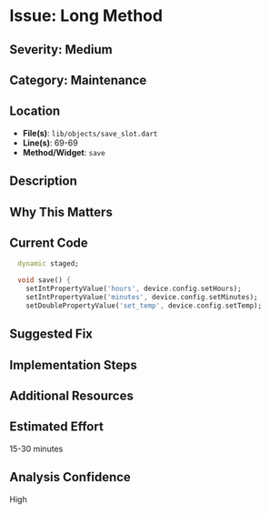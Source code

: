# Issue: Long Method

## Severity: Medium

## Category: Maintenance

## Location
- **File(s)**: `lib/objects/save_slot.dart`
- **Line(s)**: 69-69
- **Method/Widget**: `save`

## Description


## Why This Matters


## Current Code
```dart
  dynamic staged;

  void save() {
    setIntPropertyValue('hours', device.config.setHours);
    setIntPropertyValue('minutes', device.config.setMinutes);
    setDoublePropertyValue('set_temp', device.config.setTemp);
```

## Suggested Fix


## Implementation Steps


## Additional Resources


## Estimated Effort
15-30 minutes

## Analysis Confidence
High
